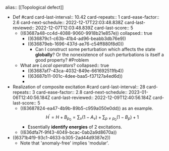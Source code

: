 alias:: [[Topological defect]]

- Def #card
  card-last-interval:: 10.42
  card-repeats:: 1
  card-ease-factor:: 2.6
  card-next-schedule:: 2022-12-17T22:03:48.838Z
  card-last-reviewed:: 2022-12-07T12:03:48.839Z
  card-last-score:: 5
	- ((63687a48-cc4d-4088-9060-9918b21e857e))
	  collapsed:: true
		- ((636879c1-c63b-41b4-ad96-beabb3db76e9))
		- ((636879eb-1696-437d-ae76-c54ff880f8d0))
			- Can I construct some perturbation which affects the state **globally**? Or the nonexistence of such perturbations is itself a good property? #Problem
	- What are *Local operators*?
	  collapsed:: true
		- ((63687af7-43ca-4032-849e-661692511fb4))
		- ((63687b11-001c-4dee-baa5-f37127a4ed6d))
		-
- Realization of composite excitation #card
  card-last-interval:: 28
  card-repeats:: 3
  card-ease-factor:: 2.8
  card-next-schedule:: 2023-01-06T12:40:56.184Z
  card-last-reviewed:: 2022-12-09T12:40:56.184Z
  card-last-score:: 5
	- ((63687824-ea47-4b9b-89b5-c959a050e0dd)) as an example. 
	  $$H^{\prime}=H+B_{p_0}=\sum_v\left(1-A_v\right)+\sum_{p \neq p_0}\left(1-B_p\right)+1 $$
		- Essentially **identify energies** of 2 excitations.
	- ((636dfa7f-9f43-4049-bcac-0ab2a9d8670a))
- ((6371b4f9-93c1-4633-b305-2ad44d9387e2))
	- Note that 'anomaly-free' implies 'modular'.
